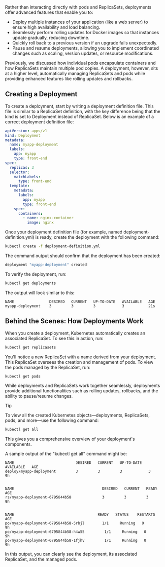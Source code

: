 Rather than interacting directly with pods and ReplicaSets, deployments offer advanced features that enable you to:

- Deploy multiple instances of your application (like a web server) to ensure high availability and load balancing.
- Seamlessly perform rolling updates for Docker images so that instances update gradually, reducing downtime.
- Quickly roll back to a previous version if an upgrade fails unexpectedly.
- Pause and resume deployments, allowing you to implement coordinated changes such as scaling, version updates, or resource modifications.

Previously, we discussed how individual pods encapsulate containers and how ReplicaSets maintain multiple pod copies. A deployment, however, sits at a higher level, automatically managing ReplicaSets and pods while providing enhanced features like rolling updates and rollbacks.

## Creating a Deployment

To create a deployment, start by writing a deployment definition file. This file is similar to a ReplicaSet definition, with the key difference being that the kind is set to Deployment instead of ReplicaSet. Below is an example of a correct deployment definition file:

```yaml
apiVersion: apps/v1
kind: Deployment
metadata:
  name: myapp-deployment
  labels:
    app: myapp
    type: front-end
spec:
  replicas: 3
  selector:
    matchLabels:
      type: front-end
  template:
    metadata:
      labels:
        app: myapp
        type: front-end
    spec:
      containers:
        - name: nginx-container
          image: nginx
```

Once your deployment definition file (for example, named deployment-definition.yml) is ready, create the deployment with the following command:

```bash
kubectl create -f deployment-definition.yml
```

The command output should confirm that the deployment has been created:

```bash
deployment "myapp-deployment" created
```

To verify the deployment, run:

```bash
kubectl get deployments
```

The output will look similar to this:

```
NAME                DESIRED   CURRENT   UP-TO-DATE   AVAILABLE   AGE
myapp-deployment    3         3         3            3           21s
```

## Behind the Scenes: How Deployments Work

When you create a deployment, Kubernetes automatically creates an associated ReplicaSet. To see this in action, run:

```bash
kubectl get replicasets
```

You'll notice a new ReplicaSet with a name derived from your deployment. This ReplicaSet oversees the creation and management of pods. To view the pods managed by the ReplicaSet, run:

```bash
kubectl get pods
```

While deployments and ReplicaSets work together seamlessly, deployments provide additional functionalities such as rolling updates, rollbacks, and the ability to pause/resume changes.

Tip

To view all the created Kubernetes objects—deployments, ReplicaSets, pods, and more—use the following command:

```bash
kubectl get all
```

This gives you a comprehensive overview of your deployment's components.

A sample output of the "kubectl get all" command might be:

```
NAME                            DESIRED   CURRENT   UP-TO-DATE   AVAILABLE   AGE
deploy/myapp-deployment         3         3         3            3           9h


NAME                                        DESIRED   CURRENT   READY   AGE
rs/myapp-deployment-6795844b58              3         3         3       9h


NAME                                      READY   STATUS    RESTARTS   AGE
po/myapp-deployment-6795844b58-5rbjl        1/1     Running   0          9h
po/myapp-deployment-6795844b58-h4w55         1/1     Running   0          9h
po/myapp-deployment-6795844b58-1fjhv         1/1     Running   0          9h
```

In this output, you can clearly see the deployment, its associated ReplicaSet, and the managed pods.